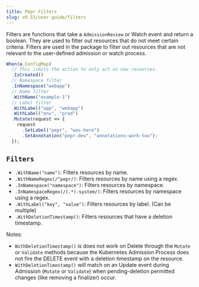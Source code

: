 ```yaml
---
title: Pepr Filters
slug: v0.53/user-guide/filters
---
```



Filters are functions that take a `AdmissionReview` or Watch event and return a boolean. They are used to filter out resources that do not meet certain criteria. Filters are used in the package to filter out resources that are not relevant to the user-defined admission or watch process.

```ts
When(a.ConfigMap)
  // This limits the action to only act on new resources.
  .IsCreated()
  // Namespace filter
  .InNamespace("webapp")
  // Name filter
  .WithName("example-1")
  // Label filter
  .WithLabel("app", "webapp")
  .WithLabel("env", "prod")
  .Mutate(request => {
    request
      .SetLabel("pepr", "was-here")
      .SetAnnotation("pepr.dev", "annotations-work-too");
  });
```

## `Filters`

- `.WithName("name")`: Filters resources by name.
- `.WithNameRegex(/^pepr/)`: Filters resources by name using a regex.
- `.InNamespace("namespace")`: Filters resources by namespace.
- `.InNamespaceRegex(/(.*)-system/)`: Filters resources by namespace using a regex.
- `.WithLabel("key", "value")`: Filters resources by label. (Can be multiple)
- `.WithDeletionTimestamp()`: Filters resources that have a deletion timestamp.

Notes:

- `WithDeletionTimestamp()` is does not work on Delete through the `Mutate` or `Validate` methods because the Kubernetes Admission Process does not fire the DELETE event with a deletion timestamp on the resource.
- `WithDeletionTimestamp()` _will_ match on an Update event during Admission (`Mutate` or `Validate`) when pending-deletion permitted changes (like removing a finalizer) occur.
